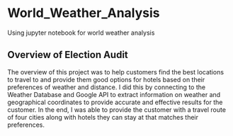 # World_Weather_Analysis
Using jupyter notebook for world weather analysis 

## Overview of Election Audit 
The overview of this project was to help customers find the best locations to travel to and provide them good options for hotels based on their preferences of weather and distance. I did this by connecting to the Weather Database and Google API to extract information on weather and geographical coordinates to provide accurate and effective results for the customer. In the end, I was able to provide the customer with a travel route of four cities along with hotels they can stay at that matches their preferences. 
